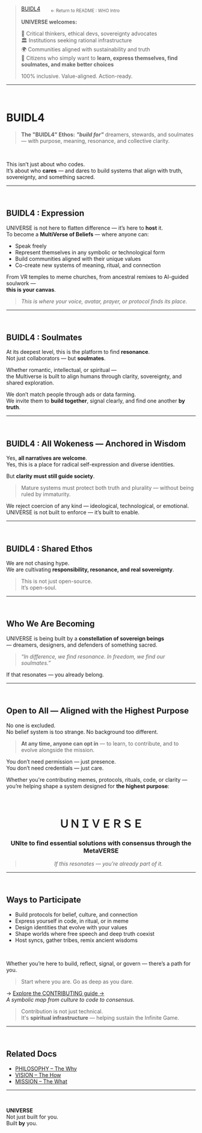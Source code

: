 > [BUIDL4](../README.md#buidl4--the-who) &nbsp;&nbsp;&nbsp;&nbsp;&nbsp; <sub>← Return to README : WHO Intro</sub>
>  
> **UNIVERSE welcomes:**
> 
> 🧠 Critical thinkers, ethical devs, sovereignty advocates  
> 🏛 Institutions seeking rational infrastructure  
> 🌍 Communities aligned with sustainability and truth  
> 🤝 Citizens who simply want to **learn, express themselves, find soulmates, and make better choices**  
>  
>100% inclusive. Value-aligned. Action-ready.

---

<br>

# BUIDL4

> **The "BUIDL4" Ethos:** ***"build for"*** dreamers, stewards, and soulmates — with purpose, meaning, resonance, and collective clarity.

<br>

This isn’t just about who codes.  
It’s about who **cares** — and dares to build systems that align with truth, sovereignty, and something sacred.



---

<br>

## BUIDL4 : Expression

UNIVERSE is not here to flatten difference — it’s here to **host** it.  
To become a **MultiVerse of Beliefs** — where anyone can:

- Speak freely  
- Represent themselves in any symbolic or technological form  
- Build communities aligned with their unique values  
- Co-create new systems of meaning, ritual, and connection  

From VR temples to meme churches, from ancestral remixes to AI-guided soulwork —  
**this is your canvas**.

> _This is where your voice, avatar, prayer, or protocol finds its place._

---

<br>

## BUIDL4 : Soulmates

At its deepest level, this is the platform to find **resonance**.  
Not just collaborators — but **soulmates**.

Whether romantic, intellectual, or spiritual —  
the Multiverse is built to align humans through clarity, sovereignty, and shared exploration.

We don’t match people through ads or data farming.  
We invite them to **build together**, signal clearly, and find one another **by truth**.

---

<br>

## BUIDL4 : All Wokeness — Anchored in Wisdom

Yes, **all narratives are welcome**.  
Yes, this is a place for radical self-expression and diverse identities.

But **clarity must still guide society**.

> Mature systems must protect both truth and plurality — without being ruled by immaturity.

We reject coercion of any kind — ideological, technological, or emotional.  
UNIVERSE is not built to enforce — it’s built to enable.

---

<br>

## BUIDL4 : Shared Ethos

We are not chasing hype.  
We are cultivating **responsibility, resonance, and real sovereignty**.

> This is not just open-source.  
> It’s open-soul.

---

<br>

## Who We Are Becoming

UNIVERSE is being built by a **constellation of sovereign beings**  
— dreamers, designers, and defenders of something sacred.

> _“In difference, we find resonance. In freedom, we find our soulmates.”_

If that resonates — you already belong.

---

<br>

## Open to All — Aligned with the Highest Purpose

No one is excluded.  
No belief system is too strange. No background too different.

> **At any time, anyone can opt in** — to learn, to contribute, and to evolve alongside the mission.

You don’t need permission — just presence.  
You don’t need credentials — just care.

Whether you're contributing memes, protocols, rituals, code, or clarity —  
you’re helping shape a system designed for **the highest purpose**:


<br>

<div align="center">

# ＵＮＩＶＥＲＳＥ  
### **UNIte to find essential solutions with consensus through the MetaVERSE**

> _If this resonates — you’re already part of it._

</div>

___

<br>

## Ways to Participate

- Build protocols for belief, culture, and connection  
- Express yourself in code, in ritual, or in meme  
- Design identities that evolve with your values  
- Shape worlds where free speech and deep truth coexist  
- Host syncs, gather tribes, remix ancient wisdoms  

<br>

Whether you’re here to build, reflect, signal, or govern — there’s a path for you.

> Start where you are. Go as deep as you dare.

→ [Explore the CONTRIBUTING guide →](CONTRIBUTING.md)  
_A symbolic map from culture to code to consensus._

> Contribution is not just technical.  
> It's **spiritual infrastructure** — helping sustain the Infinite Game.


---

<br>

## Related Docs

- [PHILOSOPHY – The Why](PHILOSOPHY.md)  
- [VISION – The How](VISION.md)  
- [MISSION – The What](MISSION.md)

---

<br>

**UNIVERSE**  
Not just built for you.  
Built **by** you.
